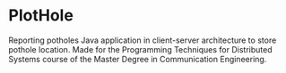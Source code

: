# PlotHole
Reporting potholes
Java application in client-server architecture to store pothole location. 
Made for the Programming Techniques for Distributed Systems course of the Master Degree in Communication Engineering. 

